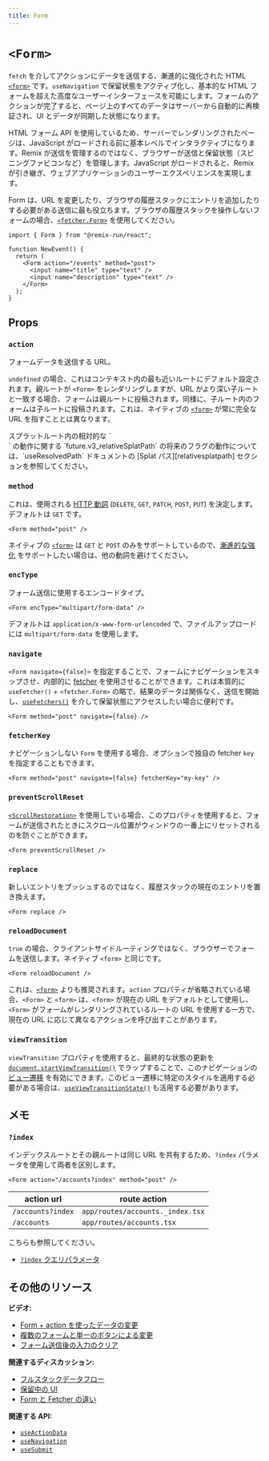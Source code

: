 ```yaml
---
title: Form
---
```


# `<Form>`

`fetch` を介してアクションにデータを送信する、漸進的に強化された HTML [`<form>`][form_element] です。`useNavigation` で保留状態をアクティブ化し、基本的な HTML フォームを超えた高度なユーザーインターフェースを可能にします。フォームのアクションが完了すると、ページ上のすべてのデータはサーバーから自動的に再検証され、UI とデータが同期した状態になります。

HTML フォーム API を使用しているため、サーバーでレンダリングされたページは、JavaScript がロードされる前に基本レベルでインタラクティブになります。Remix が送信を管理するのではなく、ブラウザーが送信と保留状態（スピニングファビコンなど）を管理します。JavaScript がロードされると、Remix が引き継ぎ、ウェブアプリケーションのユーザーエクスペリエンスを実現します。

Form は、URL を変更したり、ブラウザの履歴スタックにエントリを追加したりする必要がある送信に最も役立ちます。ブラウザの履歴スタックを操作しないフォームの場合、[`<fetcher.Form>`][fetcher_form] を使用してください。

```tsx
import { Form } from "@remix-run/react";

function NewEvent() {
  return (
    <Form action="/events" method="post">
      <input name="title" type="text" />
      <input name="description" type="text" />
    </Form>
  );
}
```

## Props

### `action`

フォームデータを送信する URL。

`undefined` の場合、これはコンテキスト内の最も近いルートにデフォルト設定されます。親ルートが `<Form>` をレンダリングしますが、URL がより深い子ルートと一致する場合、フォームは親ルートに投稿されます。同様に、子ルート内のフォームは子ルートに投稿されます。これは、ネイティブの [`<form>`][form_element] が常に完全な URL を指すこととは異なります。

<docs-info>
 スプラットルート内の相対的な `<Form action>` の動作に関する `future.v3_relativeSplatPath` の将来のフラグの動作については、`useResolvedPath` ドキュメントの [Splat パス][relativesplatpath] セクションを参照してください。
</docs-info>

### `method`

これは、使用される [HTTP 動詞][http_verb] (`DELETE`, `GET`, `PATCH`, `POST`, `PUT`) を決定します。デフォルトは `GET` です。

```tsx
<Form method="post" />
```

ネイティブの [`<form>`][form_element] は `GET` と `POST` のみをサポートしているので、[漸進的な強化][progressive_enhancement] をサポートしたい場合は、他の動詞を避けてください。

### `encType`

フォーム送信に使用するエンコードタイプ。

```tsx
<Form encType="multipart/form-data" />
```

デフォルトは `application/x-www-form-urlencoded` で、ファイルアップロードには `multipart/form-data` を使用します。

### `navigate`

`<Form navigate={false}>` を指定することで、フォームにナビゲーションをスキップさせ、内部的に [fetcher][use_fetcher] を使用させることができます。これは本質的に `useFetcher()` + `<fetcher.Form>` の略で、結果のデータは関係なく、送信を開始し、[`useFetchers()`][use_fetchers] を介して保留状態にアクセスしたい場合に便利です。

```tsx
<Form method="post" navigate={false} />
```

### `fetcherKey`

ナビゲーションしない `Form` を使用する場合、オプションで独自の fetcher `key` を指定することもできます。

```tsx
<Form method="post" navigate={false} fetcherKey="my-key" />
```

### `preventScrollReset`

[`<ScrollRestoration>`][scroll_restoration_component] を使用している場合、このプロパティを使用すると、フォームが送信されたときにスクロール位置がウィンドウの一番上にリセットされるのを防ぐことができます。

```tsx
<Form preventScrollReset />
```

### `replace`

新しいエントリをプッシュするのではなく、履歴スタックの現在のエントリを置き換えます。

```tsx
<Form replace />
```

### `reloadDocument`

`true` の場合、クライアントサイドルーティングではなく、ブラウザーでフォームを送信します。ネイティブ `<form>` と同じです。

```tsx
<Form reloadDocument />
```

これは、[`<form>`][form_element] よりも推奨されます。`action` プロパティが省略されている場合、`<Form>` と `<form>` は、`<form>` が現在の URL をデフォルトとして使用し、`<Form>` がフォームがレンダリングされているルートの URL を使用する一方で、現在の URL に応じて異なるアクションを呼び出すことがあります。

### `viewTransition`

`viewTransition` プロパティを使用すると、最終的な状態の更新を [`document.startViewTransition()`][document-start-view-transition] でラップすることで、このナビゲーションの [ビュー遷移][view-transitions] を有効にできます。このビュー遷移に特定のスタイルを適用する必要がある場合は、[`useViewTransitionState()`][use-view-transition-state] も活用する必要があります。

## メモ

### `?index`

インデックスルートとその親ルートは同じ URL を共有するため、`?index` パラメータを使用して両者を区別します。

```tsx
<Form action="/accounts?index" method="post" />
```

| action url        | route action                     |
| ----------------- | -------------------------------- |
| `/accounts?index` | `app/routes/accounts._index.tsx` |
| `/accounts`       | `app/routes/accounts.tsx`        |

こちらも参照してください。

- [`?index` クエリパラメータ][index_query_param]

## その他のリソース

**ビデオ:**

- [Form + action を使ったデータの変更][data_mutations_with_form_action]
- [複数のフォームと単一のボタンによる変更][multiple_forms_and_single_button_mutations]
- [フォーム送信後の入力のクリア][clearing_inputs_after_form_submissions]

**関連するディスカッション:**

- [フルスタックデータフロー][fullstack_data_flow]
- [保留中の UI][pending_ui]
- [Form と Fetcher の違い][form_vs_fetcher]

**関連する API:**

- [`useActionData`][use_action_data]
- [`useNavigation`][use_navigation]
- [`useSubmit`][use_submit]

[use_navigation]: ../hooks/use-navigation
[scroll_restoration_component]: ./scroll-restoration
[index_query_param]: ../guides/index-query-param
[http_verb]: https://developer.mozilla.org/en-US/docs/Web/HTTP/Methods
[form_element]: https://developer.mozilla.org/en-US/docs/Web/HTML/Element/form
[use_action_data]: ../hooks/use-action-data
[use_submit]: ../hooks/use-submit
[data_mutations_with_form_action]: https://www.youtube.com/watch?v=Iv25HAHaFDs&list=PLXoynULbYuEDG2wBFSZ66b85EIspy3fy6
[multiple_forms_and_single_button_mutations]: https://www.youtube.com/watch?v=w2i-9cYxSdc&list=PLXoynULbYuEDG2wBFSZ66b85EIspy3fy6
[clearing_inputs_after_form_submissions]: https://www.youtube.com/watch?v=bMLej7bg5Zo&list=PLXoynULbYuEDG2wBFSZ66b85EIspy3fy6
[fullstack_data_flow]: ../discussion/data-flow
[pending_ui]: ../discussion/pending-ui
[form_vs_fetcher]: ../discussion/form-vs-fetcher
[use_fetcher]: ../hooks/use-fetcher
[use_fetchers]: ../hooks/use-fetchers
[fetcher_form]: ../hooks/use-fetcher#fetcherform
[progressive_enhancement]: ../discussion/progressive-enhancement
[view-transitions]: https://developer.mozilla.org/en-US/docs/Web/API/View_Transitions_API
[document-start-view-transition]: https://developer.mozilla.org/en-US/docs/Web/API/Document/startViewTransition
[use-view-transition-state]: ../hooks/use-view-transition-state
[relativesplatpath]: ../hooks/use-resolved-path#splat-paths




